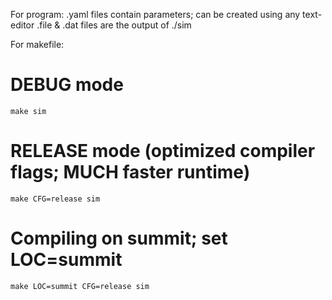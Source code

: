For program:
 .yaml files contain parameters; can be created using any text-editor
 .file & .dat files are the output of ./sim

For makefile:
# DEBUG mode
    make sim

# RELEASE mode (optimized compiler flags; MUCH faster runtime)
	make CFG=release sim

# Compiling on summit; set LOC=summit
	make LOC=summit CFG=release sim
